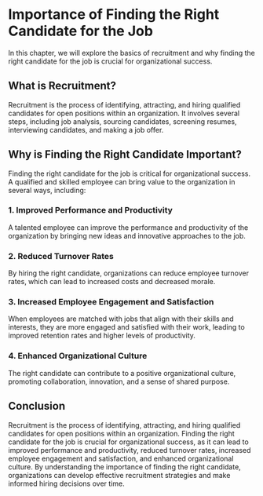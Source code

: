 Importance of Finding the Right Candidate for the Job
=======================================================================================

In this chapter, we will explore the basics of recruitment and why finding the right candidate for the job is crucial for organizational success.

What is Recruitment?
--------------------

Recruitment is the process of identifying, attracting, and hiring qualified candidates for open positions within an organization. It involves several steps, including job analysis, sourcing candidates, screening resumes, interviewing candidates, and making a job offer.

Why is Finding the Right Candidate Important?
---------------------------------------------

Finding the right candidate for the job is critical for organizational success. A qualified and skilled employee can bring value to the organization in several ways, including:

### 1. Improved Performance and Productivity

A talented employee can improve the performance and productivity of the organization by bringing new ideas and innovative approaches to the job.

### 2. Reduced Turnover Rates

By hiring the right candidate, organizations can reduce employee turnover rates, which can lead to increased costs and decreased morale.

### 3. Increased Employee Engagement and Satisfaction

When employees are matched with jobs that align with their skills and interests, they are more engaged and satisfied with their work, leading to improved retention rates and higher levels of productivity.

### 4. Enhanced Organizational Culture

The right candidate can contribute to a positive organizational culture, promoting collaboration, innovation, and a sense of shared purpose.

Conclusion
----------

Recruitment is the process of identifying, attracting, and hiring qualified candidates for open positions within an organization. Finding the right candidate for the job is crucial for organizational success, as it can lead to improved performance and productivity, reduced turnover rates, increased employee engagement and satisfaction, and enhanced organizational culture. By understanding the importance of finding the right candidate, organizations can develop effective recruitment strategies and make informed hiring decisions over time.


